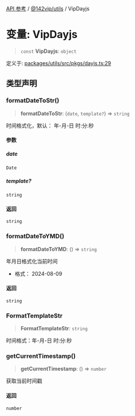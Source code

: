 [API 参考](../../../index.md) / [@142vip/utils](../index.md) / VipDayjs

# 变量: VipDayjs

> `const` **VipDayjs**: `object`

定义于: [packages/utils/src/pkgs/dayjs.ts:29](https://github.com/142vip/core-x/blob/b6807ccf6c96718daee70c368eee9968a0b34d48/packages/utils/src/pkgs/dayjs.ts#L29)

## 类型声明

### formatDateToStr()

> **formatDateToStr**: (`date`, `template?`) => `string`

时间格式化，默认： 年-月-日 时:分:秒

#### 参数

##### date

`Date`

##### template?

`string`

#### 返回

`string`

### formatDateToYMD()

> **formatDateToYMD**: () => `string`

年月日格式化当前时间
- 格式： 2024-08-09

#### 返回

`string`

### FormatTemplateStr

> **FormatTemplateStr**: `string`

时间格式：年-月-日 时:分:秒

### getCurrentTimestamp()

> **getCurrentTimestamp**: () => `number`

获取当前时间戳

#### 返回

`number`
